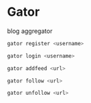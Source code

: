 # Gator

blog aggregator

```bash
gator register <username>
```

```bash
gator login <username>
```

```bash
gator addfeed <url>
```

```bash
gator follow <url>
```

```bash
gator unfollow <url>
```
